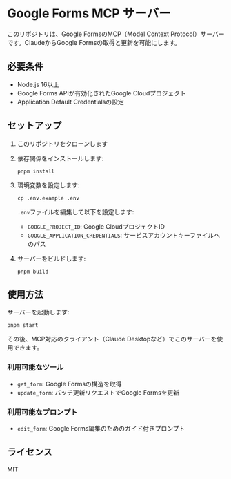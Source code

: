 # Google Forms MCP サーバー

このリポジトリは、Google FormsのMCP（Model Context Protocol）サーバーです。ClaudeからGoogle Formsの取得と更新を可能にします。

## 必要条件

- Node.js 16以上
- Google Forms APIが有効化されたGoogle Cloudプロジェクト
- Application Default Credentialsの設定

## セットアップ

1. このリポジトリをクローンします
2. 依存関係をインストールします:
   ```
   pnpm install
   ```
3. 環境変数を設定します:
   ```
   cp .env.example .env
   ```
   `.env`ファイルを編集して以下を設定します:
   - `GOOGLE_PROJECT_ID`: Google CloudプロジェクトID
   - `GOOGLE_APPLICATION_CREDENTIALS`: サービスアカウントキーファイルへのパス

4. サーバーをビルドします:
   ```
   pnpm build
   ```

## 使用方法

サーバーを起動します:

```
pnpm start
```

その後、MCP対応のクライアント（Claude Desktopなど）でこのサーバーを使用できます。

### 利用可能なツール

- `get_form`: Google Formsの構造を取得
- `update_form`: バッチ更新リクエストでGoogle Formsを更新

### 利用可能なプロンプト

- `edit_form`: Google Forms編集のためのガイド付きプロンプト

## ライセンス

MIT
